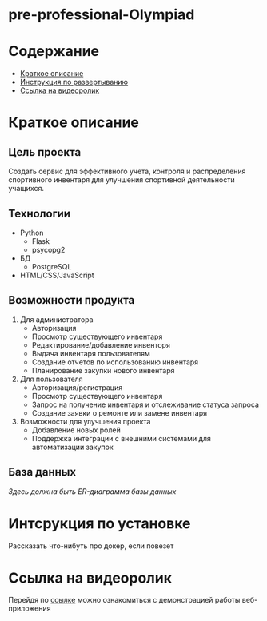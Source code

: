 # pre-professional-Olympiad

# Содержание 
- [Краткое описание](#краткое-описание)
- [Инструкция по развертыванию](#интсрукция-по-установке)
- [Ссылка на видеоролик](#ссылка-на-видеоролик)

# Краткое описание
## Цель проекта
Создать сервис для эффективного учета, контроля и распределения спортивного 
инвентаря для улучшения спортивной деятельности учащихся.
## Технологии
- Python
  - Flask
  - psycopg2
- БД
  - PostgreSQL
- HTML/CSS/JavaScript
## Возможности продукта 
1. Для администратора
   - Авторизация
   - Просмотр существующего инвентаря
   - Редактирование/добавление инвенторя
   - Выдача инвентаря пользователям 
   - Создание отчетов по использованию инвентаря
   - Планирование закупки нового инвентаря
2. Для пользователя
   - Авторизация/регистрация
   - Просмотр существующего инвентаря
   - Запрос на получение инвентаря и отслеживание статуса запроса
   - Создание заявки о ремонте или замене инвентаря
3. Возможности для улучшения проекта
    - Добавление новых ролей
    - Поддержка интеграции с внешними системами для автоматизации закупок

## База данных
*Здесь должна быть ER-диаграмма базы данных*

# Интсрукция по установке

Рассказать что-нибуть про докер, если повезет

# Ссылка на видеоролик 
Перейдя по [ссылке](ссылка-на-видеозостинг) можно ознакомиться с демонстрацией работы веб-приложения